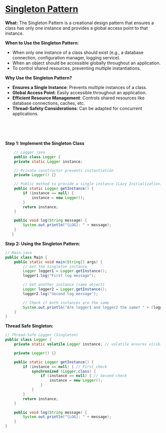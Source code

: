 # [Singleton Pattern](https://github.com/Khair9/Year-2-CompSci-Notes/blob/main/OOSE2/Design%20Patterns.md)
**What:**
The Singleton Pattern is a creational design pattern that ensures a class has only one instance and provides a global access point to that instance.

**When to Use the Singleton Pattern:**
- When only one instance of a class should exist (e.g., a database connection, configuration manager, logging service).
- When an object should be accessible globally throughout an application.
- To control shared resources, preventing multiple instantiations.

**Why Use the Singleton Pattern?**
- **Ensures a Single Instance**: Prevents multiple instances of a class.
- **Global Access Point**: Easily accessible throughout an application.
- **Efficient Resource Management**: Controls shared resources like database connections, caches, etc.
- **Thread-Safety Considerations**: Can be adapted for concurrent applications.

<Br>
<Br>
<Br>

  **Step 1: Implement the Singleton Class**
```java
    // Logger.java
    public class Logger {
    private static Logger instance;

    // Private constructor prevents instantiation
    private Logger() {}

    // Public method to provide a single instance (Lazy Initialization)
    public static Logger getInstance() {
        if (instance == null) {
            instance = new Logger();
        }
        return instance;
    }

    public void log(String message) {
        System.out.println("[LOG]: " + message);
    }
   }
```
**Step 2: Using the Singleton Pattern:**
```java
// Main.java
public class Main {
    public static void main(String[] args) {
        // Get the Singleton instance
        Logger logger1 = Logger.getInstance();
        logger1.log("First log message");

        // Get another instance (same object)
        Logger logger2 = Logger.getInstance();
        logger2.log("Second log message");

        // Check if both instances are the same
        System.out.println("Are logger1 and logger2 the same? " + (logger1 == logger2));
    }
}
```
**Thread Safe Singleton:**
```java
// Thread-Safe Logger (Singleton)
public class Logger {
    private static volatile Logger instance; // volatile ensures visibility across threads

    private Logger() {}

    public static Logger getInstance() {
        if (instance == null) { // First check
            synchronized (Logger.class) {
                if (instance == null) { // Second check
                    instance = new Logger();
                }
            }
        }
        return instance;
    }

    public void log(String message) {
        System.out.println("[LOG]: " + message);
    }
}
```
